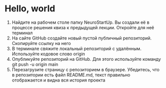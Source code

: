 # Hello, world

1. Найдите на рабочем столе папку NeuroStartUp. Вы создали её в процессе решения квиза к предыдущей лекции. Откройте для неё терминал
2. На сайте GitHub создайте новый пустой публичный репозиторий. Скопируйте ссылку на него
3. В терминале свяжите локальный репозиторий с удалённым. Используйте кодовое слово origin
4. Опубликуйте репозиторий на GitHub. Для этого используйте команду git push -u origin main
5. Перезагрузите страницу с репозиторием в браузере. Убедитесь, что в репозитории есть файл README.md, текст правильно отображается и видна вся история проекта